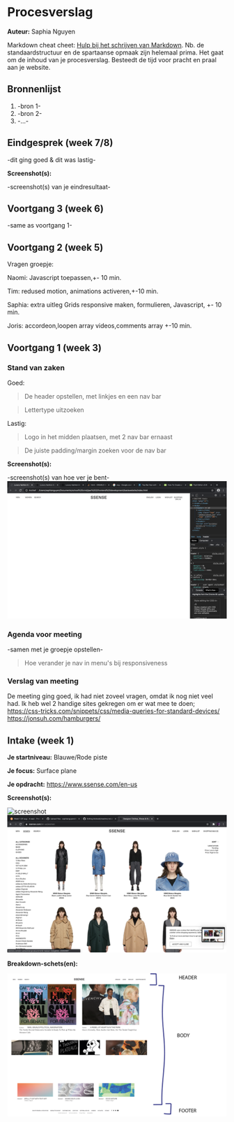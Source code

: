 # Procesverslag
**Auteur:** Saphia Nguyen

Markdown cheat cheet: [Hulp bij het schrijven van Markdown](https://github.com/adam-p/markdown-here/wiki/Markdown-Cheatsheet). Nb. de standaardstructuur en de spartaanse opmaak zijn helemaal prima. Het gaat om de inhoud van je procesverslag. Besteedt de tijd voor pracht en praal aan je website.



## Bronnenlijst
1. -bron 1-
2. -bron 2-
3. -...-



## Eindgesprek (week 7/8)

-dit ging goed & dit was lastig-

**Screenshot(s):**

-screenshot(s) van je eindresultaat-



## Voortgang 3 (week 6)

-same as voortgang 1-



## Voortgang 2 (week 5)

Vragen groepje:

Naomi: Javascript toepassen,+- 10 min.

Tim: redused motion, animations activeren,+-10 min.

Saphia: extra uitleg Grids responsive maken, formulieren, Javascript, +- 10 min.

Joris: accordeon,loopen array videos,comments array +-10 min.


## Voortgang 1 (week 3)

### Stand van zaken


Goed:
> De header opstellen, met linkjes en een nav bar

> Lettertype uitzoeken

Lastig:
> Logo in het midden plaatsen, met 2 nav bar ernaast

> De juiste padding/margin zoeken voor de nav bar

**Screenshot(s):**

-screenshot(s) van hoe ver je bent-
![voortgang](images/voortgang.png)

### Agenda voor meeting

-samen met je groepje opstellen-
> Hoe verander je nav in menu's bij responsiveness





### Verslag van meeting

De meeting ging goed, ik had niet zoveel vragen, omdat ik nog niet veel had.
Ik heb wel 2 handige sites gekregen om er wat mee te doen; 
https://css-tricks.com/snippets/css/media-queries-for-standard-devices/
https://jonsuh.com/hamburgers/


## Intake (week 1)

**Je startniveau:** Blauwe/Rode piste

**Je focus:** Surface plane

**Je opdracht:** https://www.ssense.com/en-us

**Screenshot(s):**

![screenshot](images/screen.png)
![screenshot2](images/screenshot.png)


**Breakdown-schets(en):**

![breakdown](images/breakdown.png)
